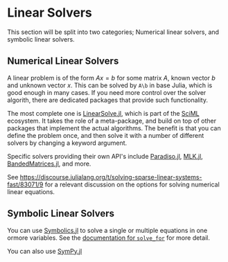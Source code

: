 # Linear Solvers
This section will be split into two categories; Numerical linear solvers, and symbolic linear solvers.

## Numerical Linear Solvers
A linear problem is of the form $Ax=b$ for some matrix $A$, known vector $b$ and unknown vector $x$. This can be solved by `A\b` in base Julia, which is good enough in many cases. If you need more control over the solver algorith, there are dedicated packages that provide such functionality.

The most complete one is [LinearSolve.jl](https://github.com/SciML/LinearSolve.jl/), which is part of the [SciML](https://sciml.ai/) ecosystem. It takes the role of a meta-package, and build on top of other packages that implement the actual algorithms. The benefit is that you can define the problem once, and then solve it with a number of different solvers by changing a keyword argument.

Specific solvers providing their own API's include [Paradiso.jl](https://github.com/JuliaSparse/Pardiso.jl), [MLK.jl](https://github.com/JuliaLinearAlgebra/MKL.jl), [BandedMatrices.jl](https://github.com/JuliaLinearAlgebra/BandedMatrices.jl), and more.

See https://discourse.julialang.org/t/solving-sparse-linear-systems-fast/83071/9 
for a relevant discussion on the options for solving numerical linear equations.

## Symbolic Linear Solvers
You can use [Symbolics.jl](https://github.com/JuliaSymbolics/Symbolics.jl) to solve a single or multiple equations in one ormore variables. See the [documentation for `solve_for`](https://symbolics.juliasymbolics.org/stable/manual/expression_manipulation/#Symbolics.solve_for) for more detail.

You can also use [SymPy.jl](https://github.com/JuliaPy/SymPy.jl)